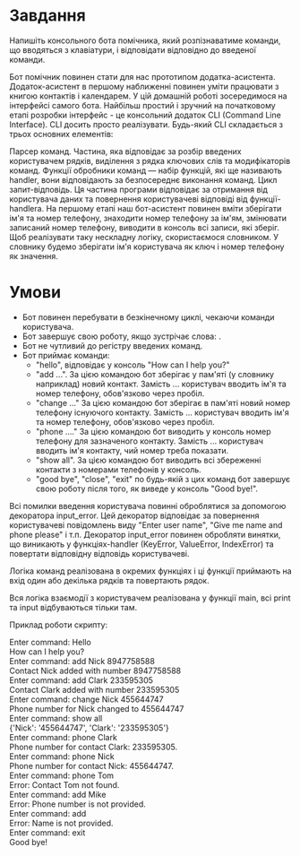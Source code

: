 # Завдання
Напишіть консольного бота помічника, який розпізнаватиме команди, що вводяться з клавіатури, і відповідати відповідно до введеної команди.

Бот помічник повинен стати для нас прототипом додатка-асистента. Додаток-асистент в першому наближенні повинен уміти працювати з книгою контактів і календарем. У цій домашній роботі зосередимося на інтерфейсі самого бота. Найбільш простий і зручний на початковому етапі розробки інтерфейс - це консольний додаток CLI (Command Line Interface). CLI досить просто реалізувати. Будь-який CLI складається з трьох основних елементів:

Парсер команд. Частина, яка відповідає за розбір введених користувачем рядків, виділення з рядка ключових слів та модифікаторів команд.
Функції обробники команд — набір функцій, які ще називають handler, вони відповідають за безпосереднє виконання команд.
Цикл запит-відповідь. Ця частина програми відповідає за отримання від користувача даних та повернення користувачеві відповіді від функції-handlerа.
На першому етапі наш бот-асистент повинен вміти зберігати ім'я та номер телефону, знаходити номер телефону за ім'ям, змінювати записаний номер телефону, виводити в консоль всі записи, які зберіг. Щоб реалізувати таку нескладну логіку, скористаємося словником. У словнику будемо зберігати ім'я користувача як ключ і номер телефону як значення.

# Умови
* Бот повинен перебувати в безкінечному циклі, чекаючи команди користувача.
* Бот завершує свою роботу, якщо зустрічає слова: .
* Бот не чутливий до регістру введених команд.
* Бот приймає команди:
    * "hello", відповідає у консоль "How can I help you?"
    * "add ...". За цією командою бот зберігає у пам'яті (у словнику наприклад) новий контакт. Замість ... користувач вводить ім'я та номер телефону, обов'язково через пробіл.
    * "change ..." За цією командою бот зберігає в пам'яті новий номер телефону існуючого контакту. Замість ... користувач вводить ім'я та номер телефону, обов'язково через пробіл.
    * "phone ...." За цією командою бот виводить у консоль номер телефону для зазначеного контакту. Замість ... користувач вводить ім'я контакту, чий номер треба показати.
    * "show all". За цією командою бот виводить всі збереженні контакти з номерами телефонів у консоль.
    * "good bye", "close", "exit" по будь-якій з цих команд бот завершує свою роботу після того, як виведе у консоль "Good bye!".

Всі помилки введення користувача повинні оброблятися за допомогою декоратора input_error. Цей декоратор відповідає за повернення користувачеві повідомлень виду "Enter user name", "Give me name and phone please" і т.п. Декоратор input_error повинен обробляти винятки, що виникають у функціях-handler (KeyError, ValueError, IndexError) та повертати відповідну відповідь користувачеві.

Логіка команд реалізована в окремих функціях і ці функції приймають на вхід один або декілька рядків та повертають рядок.

Вся логіка взаємодії з користувачем реалізована у функції main, всі print та input відбуваються тільки там.

Приклад роботи скрипту:  
  
Enter command: Hello  
How can I help you?  
Enter command: add Nick 8947758588  
Contact Nick added with number 8947758588  
Enter command: add Clark 233595305  
Contact Clark added with number 233595305  
Enter command: change Nick 455644747  
Phone number for Nick changed to 455644747  
Enter command: show all  
{'Nick': '455644747', 'Clark': '233595305'}  
Enter command: phone Clark  
Phone number for contact Clark: 233595305.  
Enter command: phone Nick  
Phone number for contact Nick: 455644747.  
Enter command: phone Tom  
Error: Contact Tom not found.  
Enter command: add Mike  
Error: Phone number is not provided.    
Enter command: add  
Error: Name is not provided.  
Enter command: exit  
Good bye!  